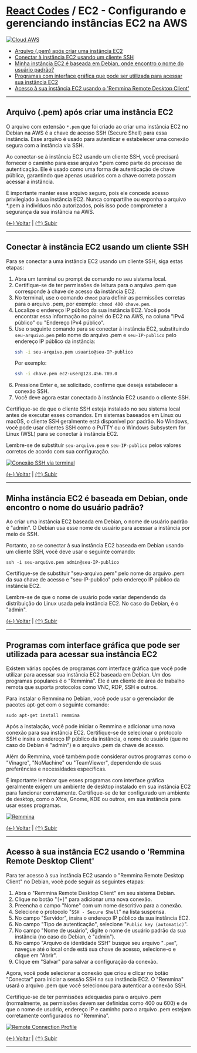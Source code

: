 # [React Codes](https://github.com/systemboys/React_Codes#react-codes "React Codes") / EC2 - Configurando e gerenciando instâncias EC2 na AWS

[![Cloud AWS](https://github.com/systemboys/React_Codes/blob/main/Computa%C3%A7%C3%A3o%20em%20nuvens/AWS/EC2%20-%20Configurando%20e%20gerenciando%20inst%C3%A2ncias%20EC2%20na%20AWS/images/cloud_aws.png?raw=true "Cloud AWS")](https://github.com/systemboys/React_Codes/blob/main/Computa%C3%A7%C3%A3o%20em%20nuvens/AWS/EC2%20-%20Configurando%20e%20gerenciando%20inst%C3%A2ncias%20EC2%20na%20AWS/images/cloud_aws.png?raw=true "Cloud AWS")

- [Arquivo (.pem) após criar uma instância EC2](#arquivo-pem-ap%C3%B3s-criar-uma-inst%C3%A2ncia-ec2 "Arquivo (.pem) após criar uma instância EC2")
- [Conectar à instância EC2 usando um cliente SSH](#conectar-%C3%A0-inst%C3%A2ncia-ec2-usando-um-cliente-ssh "Conectar à instância EC2 usando um cliente SSH")
- [Minha instância EC2 é baseada em Debian, onde encontro o nome do usuário padrão?](#minha-inst%C3%A2ncia-ec2-%C3%A9-baseada-em-debian-onde-encontro-o-nome-do-usu%C3%A1rio-padr%C3%A3o "Minha instância EC2 é baseada em Debian, onde encontro o nome do usuário padrão?")
- [Programas com interface gráfica que pode ser utilizada para acessar sua instância EC2](#programas-com-interface-gr%C3%A1fica-que-pode-ser-utilizada-para-acessar-sua-inst%C3%A2ncia-ec2 "Programas com interface gráfica que pode ser utilizada para acessar sua instância EC2")
- [Acesso à sua instância EC2 usando o 'Remmina Remote Desktop Client'](#acesso-%C3%A0-sua-inst%C3%A2ncia-ec2-usando-o-remmina-remote-desktop-client "Acesso à sua instância EC2 usando o 'Remmina Remote Desktop Client'")

---

## Arquivo (.pem) após criar uma instância EC2

O arquivo com extensão `*.pem` que foi criado ao criar uma instância EC2 no Debian na AWS é a chave de acesso SSH (Secure Shell) para essa instância. Esse arquivo é usado para autenticar e estabelecer uma conexão segura com a instância via SSH.

Ao conectar-se à instância EC2 usando um cliente SSH, você precisará fornecer o caminho para esse arquivo *.pem como parte do processo de autenticação. Ele é usado como uma forma de autenticação de chave pública, garantindo que apenas usuários com a chave correta possam acessar a instância.

É importante manter esse arquivo seguro, pois ele concede acesso privilegiado à sua instância EC2. Nunca compartilhe ou exponha o arquivo *.pem a indivíduos não autorizados, pois isso pode comprometer a segurança da sua instância na AWS.

[(&larr;) Voltar](https://github.com/systemboys/GTi_Laboratory#laborat%C3%B3rio-gti "Voltar ao Sumário") | 
[(&uarr;) Subir](#react-codes--ec2---configurando-e-gerenciando-inst%C3%A2ncias-ec2-na-aws "Subir para o topo")

---

## Conectar à instância EC2 usando um cliente SSH

Para se conectar a uma instância EC2 usando um cliente SSH, siga estas etapas:

1. Abra um terminal ou prompt de comando no seu sistema local.
2. Certifique-se de ter permissões de leitura para o arquivo .pem que corresponde à chave de acesso da instância EC2.
3. No terminal, use o comando `chmod` para definir as permissões corretas para o arquivo .pem, por exemplo: `chmod 400 chave.pem`.
4. Localize o endereço IP público da sua instância EC2. Você pode encontrar essa informação no painel do EC2 na AWS, na coluna "IPv4 público" ou "Endereço IPv4 público".
5. Use o seguinte comando para se conectar à instância EC2, substituindo `seu-arquivo.pem` pelo nome do arquivo .pem e `seu-IP-publico` pelo endereço IP público da instância:
   ```bash
   ssh -i seu-arquivo.pem usuario@seu-IP-publico
   ```
   Por exemplo:
   ```bash
   ssh -i chave.pem ec2-user@123.456.789.0
   ```
6. Pressione Enter e, se solicitado, confirme que deseja estabelecer a conexão SSH.
7. Você deve agora estar conectado à instância EC2 usando o cliente SSH.

Certifique-se de que o cliente SSH esteja instalado no seu sistema local antes de executar esses comandos. Em sistemas baseados em Linux ou macOS, o cliente SSH geralmente está disponível por padrão. No Windows, você pode usar clientes SSH como o PuTTY ou o Windows Subsystem for Linux (WSL) para se conectar à instância EC2.

Lembre-se de substituir `seu-arquivo.pem` e `seu-IP-publico` pelos valores corretos de acordo com sua configuração.

[![Conexão SSH via terminal](https://github.com/systemboys/React_Codes/blob/main/Computa%C3%A7%C3%A3o%20em%20nuvens/AWS/EC2%20-%20Configurando%20e%20gerenciando%20inst%C3%A2ncias%20EC2%20na%20AWS/images/Conection_SSH_terminal.png?raw=true "Conexão SSH via terminal")](https://github.com/systemboys/React_Codes/blob/main/Computa%C3%A7%C3%A3o%20em%20nuvens/AWS/EC2%20-%20Configurando%20e%20gerenciando%20inst%C3%A2ncias%20EC2%20na%20AWS/images/Conection_SSH_terminal.png?raw=true "Conexão SSH via terminal")

[(&larr;) Voltar](https://github.com/systemboys/GTi_Laboratory#laborat%C3%B3rio-gti "Voltar ao Sumário") | 
[(&uarr;) Subir](#react-codes--ec2---configurando-e-gerenciando-inst%C3%A2ncias-ec2-na-aws "Subir para o topo")

---

## Minha instância EC2 é baseada em Debian, onde encontro o nome do usuário padrão?

Ao criar uma instância EC2 baseada em Debian, o nome de usuário padrão é "admin". O Debian usa esse nome de usuário para acessar a instância por meio de SSH.

Portanto, ao se conectar à sua instância EC2 baseada em Debian usando um cliente SSH, você deve usar o seguinte comando:

```
ssh -i seu-arquivo.pem admin@seu-IP-publico
```

Certifique-se de substituir "seu-arquivo.pem" pelo nome do arquivo .pem da sua chave de acesso e "seu-IP-publico" pelo endereço IP público da instância EC2.

Lembre-se de que o nome de usuário pode variar dependendo da distribuição do Linux usada pela instância EC2. No caso do Debian, é o "admin".

[(&larr;) Voltar](https://github.com/systemboys/GTi_Laboratory#laborat%C3%B3rio-gti "Voltar ao Sumário") | 
[(&uarr;) Subir](#react-codes--ec2---configurando-e-gerenciando-inst%C3%A2ncias-ec2-na-aws "Subir para o topo")

---

## Programas com interface gráfica que pode ser utilizada para acessar sua instância EC2

Existem várias opções de programas com interface gráfica que você pode utilizar para acessar sua instância EC2 baseada em Debian. Um dos programas populares é o "Remmina". Ele é um cliente de área de trabalho remota que suporta protocolos como VNC, RDP, SSH e outros.

Para instalar o Remmina no Debian, você pode usar o gerenciador de pacotes apt-get com o seguinte comando:

```
sudo apt-get install remmina
```

Após a instalação, você pode iniciar o Remmina e adicionar uma nova conexão para sua instância EC2. Certifique-se de selecionar o protocolo SSH e insira o endereço IP público da instância, o nome de usuário (que no caso do Debian é "admin") e o arquivo .pem da chave de acesso.

Além do Remmina, você também pode considerar outros programas como o "Vinagre", "NoMachine" ou "TeamViewer", dependendo de suas preferências e necessidades específicas.

É importante lembrar que esses programas com interface gráfica geralmente exigem um ambiente de desktop instalado em sua instância EC2 para funcionar corretamente. Certifique-se de ter configurado um ambiente de desktop, como o Xfce, Gnome, KDE ou outros, em sua instância para usar esses programas.

[![Remmina](https://github.com/systemboys/React_Codes/blob/main/Computa%C3%A7%C3%A3o%20em%20nuvens/AWS/EC2%20-%20Configurando%20e%20gerenciando%20inst%C3%A2ncias%20EC2%20na%20AWS/images/Remmina_Remote_Desktop_Clinet_2.png?raw=true "Remmina")](https://github.com/systemboys/React_Codes/blob/main/Computa%C3%A7%C3%A3o%20em%20nuvens/AWS/EC2%20-%20Configurando%20e%20gerenciando%20inst%C3%A2ncias%20EC2%20na%20AWS/images/Remmina_Remote_Desktop_Clinet_2.png?raw=true "Remmina")

[(&larr;) Voltar](https://github.com/systemboys/GTi_Laboratory#laborat%C3%B3rio-gti "Voltar ao Sumário") | 
[(&uarr;) Subir](#react-codes--ec2---configurando-e-gerenciando-inst%C3%A2ncias-ec2-na-aws "Subir para o topo")

---

## Acesso à sua instância EC2 usando o 'Remmina Remote Desktop Client'

Para ter acesso à sua instância EC2 usando o "Remmina Remote Desktop Client" no Debian, você pode seguir as seguintes etapas:

1. Abra o "Remmina Remote Desktop Client" em seu sistema Debian.
2. Clique no botão "`[+]`" para adicionar uma nova conexão.
3. Preencha o campo "Nome" com um nome descritivo para a conexão.
4. Selecione o protocolo "`SSH - Secure Shell`" na lista suspensa.
5. No campo "Servidor", insira o endereço IP público da sua instância EC2.
6. No campo "Tipo de autenticação", selecione "`Public key (automatic)`".
7. No campo "Nome de usuário", digite o nome de usuário padrão da sua instância (no caso do Debian, é "admin").
8. No campo "Arquivo de identidade SSH" busque seu arquivo "`.pem`", navegue até o local onde está sua chave de acesso, selecione-o e clique em "Abrir".
9. Clique em "Salvar" para salvar a configuração da conexão.

Agora, você pode selecionar a conexão que criou e clicar no botão "Conectar" para iniciar a sessão SSH na sua instância EC2. O "Remmina" usará o arquivo .pem que você selecionou para autenticar a conexão SSH.

Certifique-se de ter permissões adequadas para o arquivo .pem (normalmente, as permissões devem ser definidas como 400 ou 600) e de que o nome de usuário, endereço IP e caminho para o arquivo .pem estejam corretamente configurados no "Remmina".

[![Remote Connection Profile](https://github.com/systemboys/React_Codes/blob/main/Computa%C3%A7%C3%A3o%20em%20nuvens/AWS/EC2%20-%20Configurando%20e%20gerenciando%20inst%C3%A2ncias%20EC2%20na%20AWS/images/Add_conection_Remmina_ssh.png?raw=true "Remote Connection Profile")](https://github.com/systemboys/React_Codes/blob/main/Computa%C3%A7%C3%A3o%20em%20nuvens/AWS/EC2%20-%20Configurando%20e%20gerenciando%20inst%C3%A2ncias%20EC2%20na%20AWS/images/Add_conection_Remmina_ssh.png?raw=true "Remote Connection Profile")

[(&larr;) Voltar](https://github.com/systemboys/GTi_Laboratory#laborat%C3%B3rio-gti "Voltar ao Sumário") | 
[(&uarr;) Subir](#react-codes--ec2---configurando-e-gerenciando-inst%C3%A2ncias-ec2-na-aws "Subir para o topo")

---